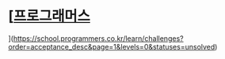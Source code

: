 # [[프로그래머스](https://school.programmers.co.kr/learn/challenges?order=acceptance_desc&page=1&levels=0)
](https://school.programmers.co.kr/learn/challenges?order=acceptance_desc&page=1&levels=0&statuses=unsolved)
